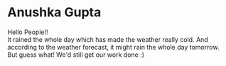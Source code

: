 # Anushka Gupta
Hello People!!  
It rained the whole day which has made the weather really cold. And according to the weather forecast, it might rain the whole day tomorrow.    
But guess what! We'd still get our work done :)